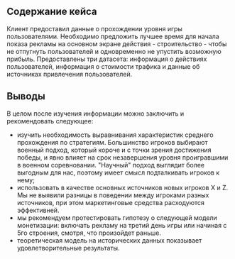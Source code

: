 ## Содержание кейса
Клиент предоставил данные о прохождении уровня игры пользователями. Необходимо предложить лучшее время для начала показа рекламы на основном экране действия - строительство - чтобы не отпугнуть пользователей и одновременно не упустить возможную прибыль. 
Предоставлены три датасета: информация о действиях пользователей, информация о стоимости трафика и данные об источниках привлечения пользователей.

## Выводы

В целом после изучения информации можно заключить и рекомендовать следующее:
- изучить необходимость выравнивания характеристик среднего прохождения по стратегиям. Большинство игроков выбирают военный подход, который короче и с точки зрения достижения победы, и явно влияет на срок незавершения уровня проигравшими в военном соревновании. "Научный" подход выглядит более выгодным для нас, поэтому имеет смысл подталкивать игроков к нему;
- использовать в качестве основных источников новых игроков X и Z. Мы не выявили разницы в поведении между игроками разных источников, при этом маркетинговые средства расходуются эффективней. 
- мы рекомендуем протестировать гипотезу о следующей модели монетизации: включать рекламу на третий день игры или начиная с 5го строения, смотря, что произойдет раньше. 
- теоретическая модель на исторических данных показывает удовлетворительные результаты. 
